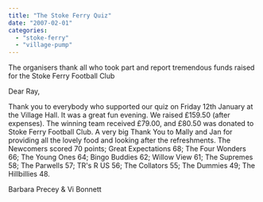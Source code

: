 ```yaml
---
title: "The Stoke Ferry Quiz"
date: "2007-02-01"
categories: 
  - "stoke-ferry"
  - "village-pump"
---
```


The organisers thank all who took part and report tremendous funds raised for the Stoke Ferry Football Club

Dear Ray,

Thank you to everybody who supported our quiz on Friday 12th January at the Village Hall. It was a great fun evening. We raised £159.50 (after expenses). The winning team received £79.00, and £80.50 was donated to Stoke Ferry Football Club. A very big Thank You to Mally and Jan for providing all the lovely food and looking after the refreshments. The Newcomers scored 70 points; Great Expectations 68; The Four Wonders 66; The Young Ones 64; Bingo Buddies 62; Willow View 61; The Supremes 58; The Parwells 57; TR's R US 56; The Collators 55; The Dummies 49; The Hillbillies 48.

Barbara Precey & Vi Bonnett
